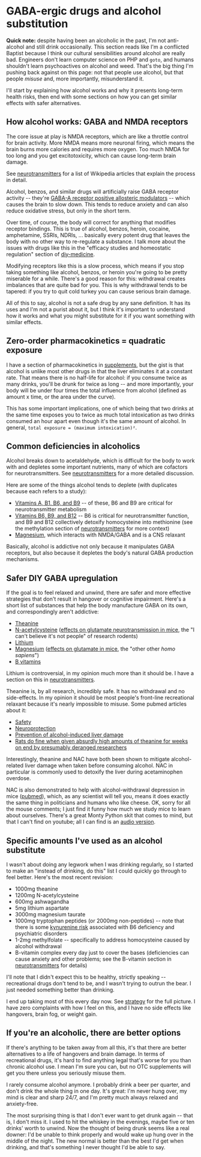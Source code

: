 # GABA-ergic drugs and alcohol substitution
**Quick note:** despite having been an alcoholic in the past, I'm not anti-alcohol and still drink occasionally. This section reads like I'm a conflicted Baptist because I think our cultural sensibilities around alcohol are really bad. Engineers don't learn computer science on PHP and `goto`, and humans shouldn't learn psychoactives on alcohol and weed. That's the big thing I'm pushing back against on this page: not that people use alcohol, but that people _misuse_ and, more importantly, misunderstand it.

I'll start by explaining how alcohol works and why it presents long-term health risks, then end with some sections on how you can get similar effects with safer alternatives.


## How alcohol works: GABA and NMDA receptors
The core issue at play is NMDA receptors, which are like a throttle control for brain activity. More NMDA means more neuronal firing, which means the brain burns more calories and requires more oxygen. Too much NMDA for too long and you get excitotoxicity, which can cause long-term brain damage.

See [neurotransmitters](neurotransmitters.md) for a list of Wikipedia articles that explain the process in detail.

Alcohol, benzos, and similar drugs will artificially raise GABA receptor activity -- they're [GABA-A receptor positive allosteric modulators](https://en.wikipedia.org/wiki/GABAA_receptor_positive_allosteric_modulator) -- which causes the brain to slow down. This tends to reduce anxiety and can also reduce oxidative stress, but only in the short term.

Over time, of course, the body will correct for anything that modifies receptor bindings. This is true of alcohol, benzos, heroin, cocaine, amphetamine, SSRIs, NDRIs, ... basically every potent drug that leaves the body with no other way to re-regulate a substance. I talk more about the issues with drugs like this in the "efficacy studies and homeostatic regulation" section of [diy-medicine](diy-medicine.md).

Modifying receptors like this is a slow process, which means if you stop taking something like alcohol, benzos, or heroin you're going to be pretty miserable for a while. There's a good reason for this: withdrawal creates imbalances that are quite bad for you. This is why withdrawal tends to be tapered: if you try to quit cold turkey you can cause serious brain damage.

All of this to say, alcohol is not a safe drug by any sane definition. It has its uses and I'm not a purist about it, but I think it's important to understand how it works and what you might substitute for it if you want something with similar effects.


## Zero-order pharmacokinetics = quadratic exposure
I have a section of pharmacokinetics in [supplements](supplements.md), but the gist is that alcohol is unlike most other drugs in that the liver eliminates it at a constant rate. That means there is no half-life for alcohol: if you consume twice as many drinks, you'll be drunk for twice as long -- and more importantly, your body will be under four times the total influence from alcohol (defined as amount x time, or the area under the curve).

This has some important implications, one of which being that two drinks at the same time exposes you to twice as much total intoxication as two drinks consumed an hour apart even though it's the same amount of alcohol. In general, `total exposure = (maximum intoxication)²`.


## Common deficiencies in alcoholics
Alcohol breaks down to acetaldehyde, which is difficult for the body to work with and depletes some important nutrients, many of which are cofactors for neurotransmitters. See [neurotransmitters](neurotransmitters.md) for a more detailed discussion.

Here are some of the things alcohol tends to deplete (with duplicates because each refers to a study):

+ [Vitamins A, B1, B6, and B9](https://pubmed.ncbi.nlm.nih.gov/3544907/) -- of these, B6 and B9 are critical for neurotransmitter metabolism
+ [Vitamins B6, B9, and B12](https://pubmed.ncbi.nlm.nih.gov/10758367/) -- B6 is critical for neurotransmitter function, and B9 and B12 collectively detoxify homocysteine into methionine (see the methylation section of [neurotransmitters](neurotransmitters.md) for more context)
+ [Magnesium](https://pubmed.ncbi.nlm.nih.gov/7836619/), which interacts with NMDA/GABA and is a CNS relaxant

Basically, alcohol is addictive not only because it manipulates GABA receptors, but also because it depletes the body's natural GABA production mechanisms.


## Safer DIY GABA upregulation
If the goal is to feel relaxed and unwind, there are safer and more effective strategies that don't result in hangover or cognitive impairment. Here's a short list of substances that help the body manufacture GABA on its own, and correspondingly aren't addictive:

+ [Theanine](https://en.wikipedia.org/wiki/Theanine)
+ [N-acetylcysteine](https://en.wikipedia.org/wiki/Acetylcysteine) ([effects on glutamate neurotransmission in mice](https://pubmed.ncbi.nlm.nih.gov/29985009/), the "I can't believe it's not people" of research rodents)
+ [Lithium](https://pubmed.ncbi.nlm.nih.gov/2868724/)
+ [Magnesium](https://en.wikipedia.org/wiki/Magnesium_in_biology) ([effects on glutamate in mice](https://pubmed.ncbi.nlm.nih.gov/18799816/), the "other other _homo sapiens_")
+ [B vitamins](https://www.researchgate.net/publication/311242581_Relation_between_vitamins_of_the_b_complex_GABA_and_glutamate_and_their_role_in_neurocognitive_disorders_-Brief_review)

Lithium is controversial, in my opinion much more than it should be. I have a section on this in [neurotransmitters](neurotransmitters.md).

Theanine is, by all research, incredibly safe. It has no withdrawal and no side-effects. In my opinion it should be most people's front-line recreational relaxant because it's nearly impossible to misuse. Some pubmed articles about it:

+ [Safety](https://pubmed.ncbi.nlm.nih.gov/26192072/)
+ [Neuroprotection](https://pubmed.ncbi.nlm.nih.gov/31145971/)
+ [Prevention of alcohol-induced liver damage](https://pubmed.ncbi.nlm.nih.gov/16141543/)
+ [Rats do fine when given absurdly high amounts of theanine for weeks on end by presumably deranged researchers](https://www.sciencedirect.com/science/article/abs/pii/S0278691506000949)

Interestingly, theanine and NAC have both been shown to mitigate alcohol-related liver damage when taken before consuming alcohol. NAC in particular is commonly used to detoxify the liver during acetaminophen overdose.

NAC is also demonstrated to help with alcohol-withdrawal depression in mice ([pubmed](https://pubmed.ncbi.nlm.nih.gov/29704590/)), which, as any scientist will tell you, means it does exactly the same thing in politicians and humans who like cheese. OK, sorry for all the mouse comments; I just find it funny how much we study mice to learn about ourselves. There's a great Monty Python skit that comes to mind, but that I can't find on youtube; all I can find is an [audio version](https://www.youtube.com/watch?v=RZx9YBhZrZA).


## Specific amounts I've used as an alcohol substitute
I wasn't about doing any legwork when I was drinking regularly, so I started to make an "instead of drinking, do this" list I could quickly go through to feel better. Here's the most recent revision:

+ 1000mg theanine
+ 1200mg N-acetylcysteine
+ 600mg ashwagandha
+ 5mg lithium aspartate
+ 3000mg magnesium taurate
+ 1000mg tryptophan peptides (or 2000mg non-peptides) -- note that there is some [kynurenine risk](https://en.wikipedia.org/wiki/Kynurenine) associated with B6 deficiency and psychiatric disorders
+ 1-2mg methylfolate -- specifically to address homocysteine caused by alcohol withdrawal
+ B-vitamin complex every day just to cover the bases (deficiencies can cause anxiety and other problems; see the B-vitamin section in [neurotransmitters](neurotransmitters.md) for details)

I'll note that I didn't expect this to be healthy, strictly speaking -- recreational drugs don't tend to be, and I wasn't trying to outrun the bear. I just needed something better than drinking.

I end up taking most of this every day now. See [strategy](strategy.md) for the full picture. I have zero complaints with how I feel on this, and I have no side effects like hangovers, brain fog, or weight gain.


## If you're an alcoholic, there are better options
If there's anything to be taken away from all this, it's that there are better alternatives to a life of hangovers and brain damage. In terms of recreational drugs, it's hard to find anything legal that's worse for you than chronic alcohol use. I mean I'm sure you can, but no OTC supplements will get you there unless you seriously misuse them.

I rarely consume alcohol anymore. I probably drink a beer per quarter, and don't drink the whole thing in one day. It's great: I'm never hung over, my mind is clear and sharp 24/7, and I'm pretty much always relaxed and anxiety-free.

The most surprising thing is that I don't ever want to get drunk again -- that is, I don't miss it. I used to hit the whiskey in the evenings, maybe five or ten drinks' worth to unwind. Now the thought of being drunk seems like a real downer: I'd be unable to think properly and would wake up hung over in the middle of the night. The new normal is better than the best I'd get when drinking, and that's something I never thought I'd be able to say.
